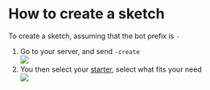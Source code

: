 # How to create a sketch
To create a sketch, assuming that the bot prefix is `-`

1. Go to your server, and send `-create`\
![](https://i.imgur.com/wHmMZvW.jpg)
2. You then select your [starter](../starters/), select what fits your need\
![](https://i.imgur.com/DoyS1fI.jpg)